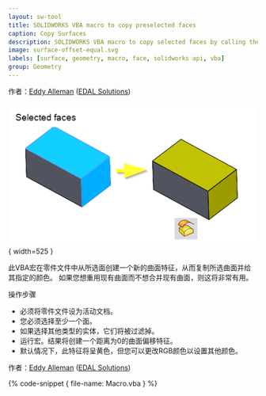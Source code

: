 ```yaml
---
layout: sw-tool
title: SOLIDWORKS VBA macro to copy preselected faces
caption: Copy Surfaces
description: SOLIDWORKS VBA macro to copy selected faces by calling the "Surface Offset" feature with distance 0
image: surface-offset-equal.svg
labels: [surface, geometry, macro, face, solidworks api, vba]
group: Geometry
---
```

作者：[Eddy Alleman](https://www.linkedin.com/in/eddyalleman/) ([EDAL Solutions](www.edalsolutions.be))

![距离为0的偏移曲面](surface-offset-workflow.png){ width=525 }

此VBA宏在零件文件中从所选面创建一个新的曲面特征，从而复制所选曲面并给其指定的颜色。
如果您想重用现有曲面而不想合并现有曲面，则这将非常有用。

操作步骤

* 必须将零件文件设为活动文档。
* 您必须选择至少一个面。
* 如果选择其他类型的实体，它们将被过滤掉。
* 运行宏。结果将创建一个距离为0的曲面偏移特征。
* 默认情况下，此特征将呈黄色，但您可以更改RGB颜色以设置其他颜色。

作者：[Eddy Alleman](https://www.linkedin.com/in/eddyalleman/) ([EDAL Solutions](https://www.edalsolutions.be/index.php/en/))

{% code-snippet { file-name: Macro.vba } %}